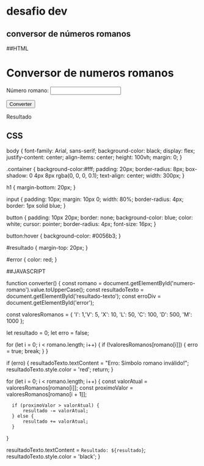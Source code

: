 # desafio dev 
## conversor de números romanos 

##HTML
<!DOCTYPE html>
<html lang="en">
<head>
  <meta charset="UTF-8">
  <meta name="viewport" content="width=device-width, initial-scale=1.0">
  <title>Conversor</title>

  <link rel="stylesheet" href="style.css">
</head>
<body>
  <div class="container">
  <h1>Conversor de numeros romanos</h1>


  <label for="numero romano">Número romano:</label>
  <input type="text" id="numero-romano">

  <button onclick="converter()">Converter</button> 

<div id="resultado">
  <p id="resultado-texto">Resultado</p>
</div>


</div>

<script src="java.js">

</script>
  
</body>
</html>

## CSS

body {
  font-family: Arial, sans-serif;
  background-color: black;
  display: flex;
  justify-content: center;
  align-items: center;
  height: 100vh;
  margin: 0;
}

.container {
  background-color:#fff;
  padding: 20px;
  border-radius: 8px;
  box-shadow: 0 4px 8px rgba(0, 0, 0, 0.1);
  text-align: center;
  width: 300px;
}

h1 {
  margin-bottom: 20px;
}

input {
  padding: 10px;
  margin: 10px 0;
  width: 80%;
  border-radius: 4px;
  border: 1px solid blue;
}

button {
  padding: 10px 20px;
  border: none;
  background-color: blue;
  color: white;
  cursor: pointer;
  border-radius: 4px;
  font-size: 16px;
}

button:hover {
  background-color: #0056b3;
}

#resultado {
  margin-top: 20px;
}

#error {
  color: red;
}

  
##JAVASCRIPT

function converter() {
  const romano = document.getElementById('numero-romano').value.toUpperCase();
  const resultadoTexto = document.getElementById('resultado-texto');
  const erroDiv = document.getElementById('error');

  
  const valoresRomanos = {
      'I': 1,'V': 5, 'X': 10, 'L': 50, 'C': 100, 'D': 500, 'M': 1000
  };

  let resultado = 0;
  let erro = false;

  
  for (let i = 0; i < romano.length; i++) {
      if (!valoresRomanos[romano[i]]) {
          erro = true;
          break;
      }
  }

  if (erro) {
      resultadoTexto.textContent = "Erro: Símbolo romano inválido!";
      resultadoTexto.style.color = 'red';
      return;
  }

  
  for (let i = 0; i < romano.length; i++) {
      const valorAtual = valoresRomanos[romano[i]];
      const proximoValor = valoresRomanos[romano[i + 1]];

     
      if (proximoValor > valorAtual) {
          resultado -= valorAtual;
      } else {
          resultado += valorAtual;
      }
  }

 
  resultadoTexto.textContent = `Resultado: ${resultado}`;
  resultadoTexto.style.color = 'black';
}

